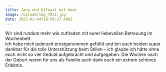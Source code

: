```yaml
---
title: Jana und Kifayat mit Amar
image: /upload/img_7831.jpg
date: 2023-01-04T19:58:27.608Z
---
```

Wir sind rundum mehr wie zufrieden mit eurer liebevollen Betreuung im Wochenbett.\
Ich habe mich jederzeit ernstgenommen gefühlt und bin euch beiden super dankbar für die tolle Unterstützung beim Stillen – ich glaube ich hätte ohne euch nicht so viel Geduld aufgebracht und aufgegeben. Die Wochen nach der Geburt waren für uns als Familie auch dank euch ein extrem schönes Erlebnis.